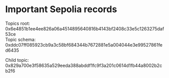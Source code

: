 # Important Sepolia records

Topics root: 0x6e4851b1ee4ee826a06a4514895640816b4143bf2408c33e5c1263275daf53ce  
Topic schema: 0xddc07ff085923cb9a3c58bf684344b7672881e5a004044e3e99527861fed6435

Child topic: 0x829a700e3f58635a529eeda388abddf1fc9f3a201c0614d1fb44a8002b2cb2f6